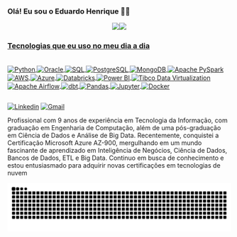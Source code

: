
### Olá! Eu sou o Eduardo Henrique 🖐🏾

<div align="center">
  <a href="https://github.com/eduardohnsantos">
  <img height="160em" src="https://github-readme-stats.vercel.app/api?username=eduardohnsantos&show_icons=true&theme=onedark&include_all_commits=true&count_private=true"/><img height="160em" src="https://github-readme-stats.vercel.app/api/top-langs/?username=eduardohnsantos&layout=compact&langs_count=7&theme=onedark"/> 
</div>

### Tecnologias que eu uso no meu dia a dia
  
<div style="display: inline_block"><br/>
  <img align="center" alt="Python" heigth="40" width="50" src="https://cdn.jsdelivr.net/gh/devicons/devicon/icons/python/python-original.svg">
  <img align="center" alt="Oracle" heigth="40" width="50" src="https://encrypted-tbn0.gstatic.com/images?q=tbn:ANd9GcR3elBMDBHPvQhjBXFNOeP5voqkHKschVavqoNz8cIi&s">
     <img align="center" alt="SQL" heigth="40" width="50" src="https://camo.githubusercontent.com/e8a5f4b9b8dd4744587a8107387603fcee2dfae96a34f75a867641bcea088113/68747470733a2f2f63646e2e6a7364656c6976722e6e65742f67682f64657669636f6e732f64657669636f6e2f69636f6e732f6d7973716c2f6d7973716c2d6f726967696e616c2d776f72646d61726b2e737667">
   <img align="center" alt="PostgreSQL" heigth="40" width="50" src="https://cdn.jsdelivr.net/gh/devicons/devicon/icons/postgresql/postgresql-original-wordmark.svg">
  <img align="center" alt="MongoDB" heigth="40" width="50" src="https://cdn.jsdelivr.net/gh/devicons/devicon/icons/mongodb/mongodb-original-wordmark.svg">
  <img align="center" alt="Apache PySpark" heigth="40" width="50" src="https://encrypted-tbn0.gstatic.com/images?q=tbn:ANd9GcQTEEWSmkWAScFmLpB_wjqTlvBPBdznYFmtTvHI-R2fYA&s">
  <img align="center" alt="AWS" heigth="40" width="50" src="https://cdn.jsdelivr.net/gh/devicons/devicon/icons/amazonwebservices/amazonwebservices-original-wordmark.svg">
 <img align="center" alt="Azure" heigth="40" width="50" src="https://encrypted-tbn0.gstatic.com/images?q=tbn:ANd9GcSD5j9Kx1JeJa6NGqYw1MBYgg_bfBU7G9PEbNgLFVDaNQ&s">
  <img align="center" alt="Databricks" heigth="40" width="50" src="https://encrypted-tbn0.gstatic.com/images?q=tbn:ANd9GcSABP4KXrJCzWBMb7PxXinHMjjR9SbWL1ijW9LASWUrLvTnvueddRhBQZbGxy2ghCYASt0&usqp=CAU">
  <img align="center" alt="Power BI" heigth="40" width="50" src="https://encrypted-tbn0.gstatic.com/images?q=tbn:ANd9GcTi0JDsHWTB4Gdgjm13NkhVvYR3YPrHTAAFcwnq8Upjmg&s">
  <img align="center" alt="Tibco Data Virtualization" heigth="40" width="50" src="https://ansera.si/wp-content/uploads/2018/08/jaspersoft_logo_final.jpg">
  <img align="center" alt="Apache Airflow" heigth="40" width="50" src="https://miro.medium.com/v2/resize:fit:1042/1*-WONIXxqCzs6nKqZqaUr9w.png">
  <img align="center" alt="dbt" heigth="40" width="50" src="https://encrypted-tbn0.gstatic.com/images?q=tbn:ANd9GcRXunvsEHees5oEAVWASixilaWe7B-wKt6rrbLJvKik7A&s">
  <img align="center" alt="Pandas" heigth="40" width="50" src="https://encrypted-tbn0.gstatic.com/images?q=tbn:ANd9GcRAY7WtJ07dJAvloVU8tVwgYsBG0xRNm5Ufm_IHf-3XnA&s">
  <img align="center" alt="Jupyter" heigth="40" width="50" src="https://camo.githubusercontent.com/cbea6d07c4194169f76dd7092b3aecc9ca5a02312cd96dee14141ae9005b26fe/68747470733a2f2f63646e2e6a7364656c6976722e6e65742f67682f64657669636f6e732f64657669636f6e2f69636f6e732f6a7570797465722f6a7570797465722d6f726967696e616c2d776f72646d61726b2e737667">
   <img align="center" alt="Docker" heigth="80" width="90" src="https://encrypted-tbn0.gstatic.com/images?q=tbn:ANd9GcSdOD0oE6u5W-2GrMtw_j2sOf0hkfJAUzgC8g&s">
  
  </div>
  
  ##
  
[![Linkedin](https://img.shields.io/badge/LinkedIn-0077B5?style=for-the-badge&logo=linkedin&logoColor=white)](https://www.linkedin.com/in/eduardo-henrique-01086232/) [![Gmail](https://img.shields.io/badge/Gmail-D14836?style=for-the-badge&logo=gmail&logoColor=white)](https://mail.google.com/mail/u/0/#inbox)
  
  
  Profissional com 9 anos de experiência em Tecnologia da Informação, com graduação em Engenharia de Computação, além de uma pós-graduação em Ciência de Dados e Análise de Big Data. Recentemente, conquistei a Certificação Microsoft Azure AZ-900, mergulhando em um mundo fascinante de aprendizado em Inteligência de Negócios, Ciência de Dados, Bancos de Dados, ETL e Big Data. Continuo em busca de conhecimento e estou entusiasmado para adquirir novas certificações em tecnologias de nuvem
  
   
 ![Snake animation](https://github.com/eduardohnsantos/eduardohnsantos/blob/output/github-contribution-grid-snake.svg)



